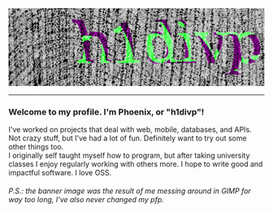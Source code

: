 <div align="center">
    <img src="img4.png" alt="Profile image">
</div>
<hr>
<p>
    <h3>Welcome to my profile. I'm Phoenix, or "h1divp"!</h3>
    I've worked on projects that deal with web, mobile, databases, and APIs. Not crazy stuff, but I've had a lot of fun. Definitely want to try out some other things too.<br>
    I originally self taught myself how to program, but after taking university classes I enjoy regularly working with others more. I hope to write good and impactful software. I love OSS.
</p>
<h6>P.S.: the banner image was the result of me messing around in GIMP for way too long, I've also never changed my pfp.</h6>

